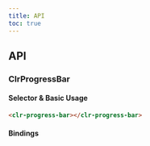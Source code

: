 ```yaml
---
title: API
toc: true
---
```


## API

### ClrProgressBar

#### Selector & Basic Usage

<doc-code>

```html
<clr-progress-bar></clr-progress-bar>
```

</doc-code>

#### Bindings

<DocComponentApi component="ClrProgressBar" item="bindings" />
